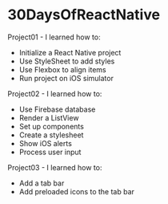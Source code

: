 # 30DaysOfReactNative

Project01 - I learned how to:
  - Initialize a React Native project
  - Use StyleSheet to add styles
  - Use Flexbox to align items
  - Run project on iOS simulator

Project02 - I learned how to:
  - Use Firebase database
  - Render a ListView
  - Set up components
  - Create a stylesheet
  - Show iOS alerts
  - Process user input

Project03 - I learned how to:
  - Add a tab bar
  - Add preloaded icons to the tab bar

